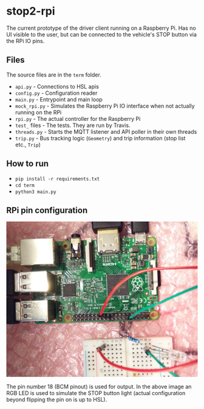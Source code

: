 # stop2-rpi

The current prototype of the driver client running on a Raspberry Pi. Has no UI visible to the user, but can be connected to the vehicle's STOP button via the RPi IO pins.

## Files

The source files are in the `term` folder.
- `api.py` - Connections to HSL apis
- `config.py` - Configuration reader
- `main.py` - Entrypoint and main loop
- `mock_rpi.py` - Simulates the Raspberry Pi IO interface when not actually running on the RPi
- `rpi.py` - The actual controller for the Raspberry Pi
- `test_` files - The tests. They are run by Travis.
- `threads.py` - Starts the MQTT listener and API poller in their own threads
- `trip.py` - Bus tracking logic (`Geometry`) and trip information (stop list etc., `Trip`)

## How to run

- `pip install -r requirements.txt`
- `cd term`
- `python3 main.py`

## RPi pin configuration

![pins](https://github.com/STOP2/stop2-rpi/blob/master/pins.png)

The pin number 18 (BCM pinout) is used for output. In the above image an RGB LED is used to simulate the STOP button light (actual configuration beyond flipping the pin on is up to HSL).
